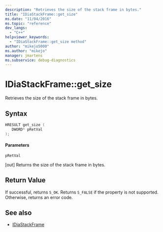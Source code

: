 ```yaml
---
description: "Retrieves the size of the stack frame in bytes."
title: "IDiaStackFrame::get_size"
ms.date: "11/04/2016"
ms.topic: "reference"
dev_langs:
  - "C++"
helpviewer_keywords:
  - "IDiaStackFrame::get_size method"
author: "mikejo5000"
ms.author: "mikejo"
manager: jmartens
ms.subservice: debug-diagnostics
---
```

# IDiaStackFrame::get_size

Retrieves the size of the stack frame in bytes.

## Syntax

```C++
HRESULT get_size ( 
   DWORD* pRetVal
);
```

#### Parameters
 `pRetVal`

[out] Returns the size of the stack frame in bytes.

## Return Value
 If successful, returns `S_OK`. Returns `S_FALSE` if the property is not supported. Otherwise, returns an error code.

## See also
- [IDiaStackFrame](../../debugger/debug-interface-access/idiastackframe.md)
